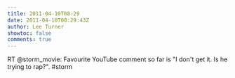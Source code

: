 ```yaml
---
title: 2011-04-10T08-29
date: 2011-04-10T08:29:43Z
author: Lee Turner
showtoc: false
comments: true
---
```


RT @storm_movie: Favourite YouTube comment so far is "I don't get it. Is he trying to rap?". #storm


